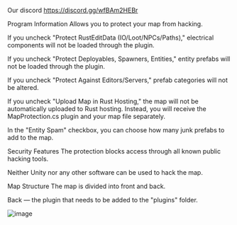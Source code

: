 Our discord https://discord.gg/wfBAm2HEBr

Program Information
Allows you to protect your map from hacking.

If you uncheck "Protect RustEditData (IO/Loot/NPCs/Paths)," electrical components will not be loaded through the plugin.

If you uncheck "Protect Deployables, Spawners, Entities," entity prefabs will not be loaded through the plugin.

If you uncheck "Protect Against Editors/Servers," prefab categories will not be altered.

If you uncheck "Upload Map in Rust Hosting," the map will not be automatically uploaded to Rust hosting. Instead, you will receive the MapProtection.cs plugin and your map file separately.

In the "Entity Spam" checkbox, you can choose how many junk prefabs to add to the map.

Security Features
The protection blocks access through all known public hacking tools.

Neither Unity nor any other software can be used to hack the map.

Map Structure
The map is divided into front and back.

Back — the plugin that needs to be added to the "plugins" folder.

![image](https://github.com/user-attachments/assets/010af0a3-09a8-4193-9b2b-dfc1f1b31f70)
